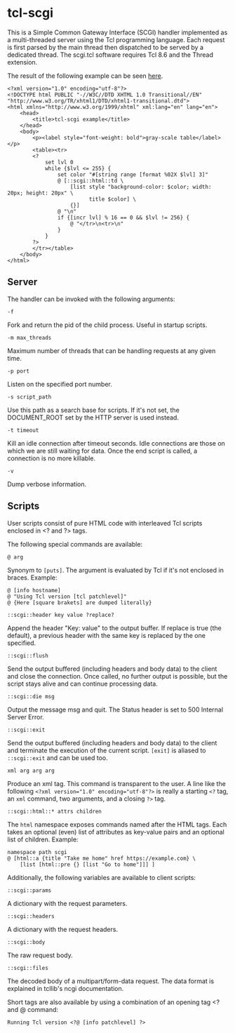 tcl-scgi
========

This is a Simple Common Gateway Interface (SCGI) handler implemented as a multi-threaded server using the Tcl programming language.
Each request is first parsed by the main thread then dispatched to be served by a dedicated thread.
The scgi.tcl software requires Tcl 8.6 and the Thread extension.

The result of the following example can be seen <a href="https://www.ptrcrt.ch/example.stcl">here</a>.

    <?xml version="1.0" encoding="utf-8"?>
    <!DOCTYPE html PUBLIC "-//W3C//DTD XHTML 1.0 Transitional//EN" "http://www.w3.org/TR/xhtml1/DTD/xhtml1-transitional.dtd">
    <html xmlns="http://www.w3.org/1999/xhtml" xml:lang="en" lang="en">
        <head>
            <title>tcl-scgi example</title>
        </head>
        <body>
            <p><label style="font-weight: bold">gray-scale table</label></p>
            <table><tr>
            <?
                set lvl 0
                while {$lvl <= 255} {
                    set color "#[string range [format %02X $lvl] 3]"
                    @ [::scgi::html::td \
                        [list style "background-color: $color; width: 20px; height: 20px" \
                              title $color] \
                        {}]
                    @ "\n"
                    if {[incr lvl] % 16 == 0 && $lvl != 256} {
                        @ "</tr>\n<tr>\n"
                    }
                }
            ?>
            </tr></table>
        </body>
    </html>

## Server

The handler can be invoked with the following arguments:

`-f`

Fork and return the pid of the child process. Useful in startup scripts.

`-m max_threads`

Maximum number of threads that can be handling requests at any given time.

`-p port`

Listen on the specified port number.

`-s script_path`

Use this path as a search base for scripts. If it's not set, the DOCUMENT_ROOT set by the HTTP server is used instead.

`-t timeout`

Kill an idle connection after timeout seconds. Idle connections are those on which we are still waiting for data.
Once the end script is called, a connection is no more killable.

`-v`

Dump verbose information.

## Scripts

User scripts consist of pure HTML code with interleaved Tcl scripts enclosed in &lt;? and ?&gt; tags.

The following special commands are available:

`@ arg`

Synonym to `[puts]`. The argument is evaluated by Tcl if it's not enclosed in braces. Example:
```
@ [info hostname]
@ "Using Tcl version [tcl patchlevel]"
@ {Here [square brakets] are dumped literally}
```

`::scgi::header key value ?replace?`

Append the header "Key: value" to the output buffer. If replace is true (the default), a previous header with
the same key is replaced by the one specified.

`::scgi::flush`

Send the output buffered (including headers and body data) to the client and close the connection. Once called,
no further output is possible, but the script stays alive and can continue processing data.

`::scgi::die msg`

Output the message msg and quit. The Status header is set to 500 Internal Server Error.

`::scgi::exit`

Send the output buffered (including headers and body data) to the client and terminate the execution of the
current script. `[exit]` is aliased to `::scgi::exit` and can be used too.

`xml arg arg arg`

Produce an xml tag. This command is transparent to the user. A line like the following
`<?xml version="1.0" encoding="utf-8"?>` is really a starting `<?` tag, an `xml` command,
two arguments, and a closing `?>` tag.

`::scgi::html::* attrs children`

The `html` namespace exposes commands named after the HTML tags. Each takes an optional
(even) list of attributes as key-value pairs and an optional list of children. Example:

```
namespace path scgi
@ [html::a {title "Take me home" href https://example.com} \
    [list [html::pre {} [list "Go to home"]]] ]
```

Additionally, the following variables are available to client scripts:

`::scgi::params`

A dictionary with the request parameters.

`::scgi::headers`

A dictionary with the request headers.

`::scgi::body`

The raw request body.

`::scgi::files`

The decoded body of a multipart/form-data request. The data format is explained in tcllib's ncgi documentation.

Short tags are also available by using a combination of an opening tag &lt;? and @ command:

```
Running Tcl version <?@ [info patchlevel] ?>
```

